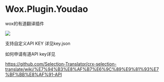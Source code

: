 Wox.Plugin.Youdao
=================

wox的有道翻译插件

<img src="http://ww4.sinaimg.cn/large/e57da4e9jw1eicq315w9oj20hi0ap755.jpg" />

支持自定义API KEY 详见key.json

如何申请有道API key详见

https://github.com/Selection-Translator/crx-selection-translate/wiki/%E7%94%B3%E8%AF%B7%E6%9C%89%E9%81%93%E7%BF%BB%E8%AF%91-API
